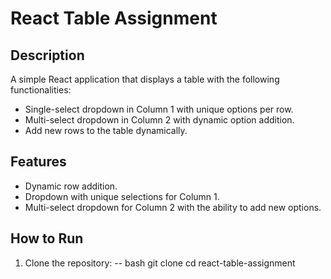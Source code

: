 # React Table Assignment

## Description

A simple React application that displays a table with the following functionalities:

- Single-select dropdown in Column 1 with unique options per row.
- Multi-select dropdown in Column 2 with dynamic option addition.
- Add new rows to the table dynamically.

## Features

- Dynamic row addition.
- Dropdown with unique selections for Column 1.
- Multi-select dropdown for Column 2 with the ability to add new options.

## How to Run

1. Clone the repository:
   -- bash
   git clone <repository-url>
   cd react-table-assignment
